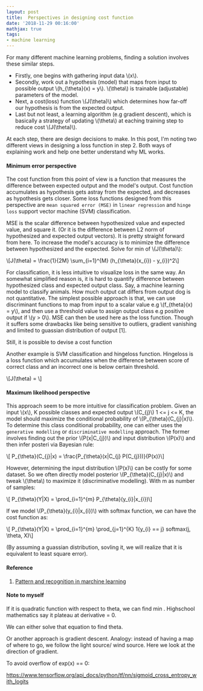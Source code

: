 ```yaml
---
layout: post
title:  Perspectives in designing cost function
date: '2018-11-29 00:16:00'
mathjax: true
tags:
- machine learning
---
```


For many different machine learning problems, finding a solution involves these similar steps. 

- Firstly, one begins with gathering input data \\(x\\). 
- Secondly, work out a hypothesis (model) that maps from input to possible output \\(h_{\theta}(x) = y\\). \\(\theta\\) is trainable (adjustable) parameters of the model. 
- Next, a cost(loss) function \\(J(\theta)\\) which determines how far-off our hypothesis is from the expected output.
- Last but not least, a learning algorithm (e.g gradient descent), which is basically a strategy of updating \\(\theta\\) at eaching training step to reduce cost \\(J(\theta)\\).

At each step, there are design decisions to make. In this post, I'm noting two different views in designing a loss function in step 2. Both ways of explaining work and help one better understand why ML works.

#### Minimum error perspective

The cost function from this point of view is a function that measures the difference between expected output and the model's output. Cost function accumulates as hypothesis gets astray from the expected, and decreases as hypothesis gets closer. Some loss functions designed from this perspective are `mean squared error (MSE)` in `linear regression` and `hinge loss` support vector machine (SVM) classification.

MSE is the scalar difference between hypothesized value and expected value, and square it. (Or it is the difference between L2 norm of hypothesized and expected output vectors). It is pretty straight forward from here. To increase the model's accuracy is to minimize the difference between hypothesized and the expected. Solve for min of \\(J(\theta)\\):

\\[J(\theta) = \frac{1}{2M} \sum_{i=1}^{M} (h_{\theta}(x_{i}) - y_{i})^2\\]

For classification, it is less intuitive to visualize loss in the same way. An somewhat simplified reason is, it is hard to quantify difference between hypothesized class and expected output class. Say, a machine learning model to classify animals. How much output cat differs from output dog is not quantitative. The simplest possible approach is that, we can use discriminant functions to map from input to a scalar value e.g \\(f_{theta}(x) = y\\), and then use a threshold value to assign output class e.g positive output if \\(y > 0\\). MSE can then be used here as the loss function. Though it suffers some drawbacks like being sensitive to outliers, gradient vanishing and limited to guassian distribution of output \[1\].

Still, it is possible to devise a cost function 

Another example is SVM classification and hingeloss function. Hingeloss is a loss function which accumulates when the difference between score of correct class and an incorrect one is below certain threshold.

\\[J(\theta) = \\]

#### Maximum likelihood perspective

This approach seem to be more intuitive for classification problem. Given an input \\(x\\), K possible classes and expected output \\(C_{j}\\) 1 <= j <= K, the model should maximize the conditional probability of \\(P_{\theta}(C_{j}\|x)\\). To determine this class conditional probability, one can either uses the `generative modelling` or `discriminative modelling` approach. The former involves finding out the prior \\(P(x\|C_{j})\\) and input distribution \\(P(x)\\) and then infer posteri via Bayesian rule:

\\[ P_{\theta}(C_{j}\|x) = \frac{P_{\theta}(x\|C_{j} P(C_{j}))}{P(x)}\\]

However, determining the input distribution \\(P(x)\\) can be costly for some dataset. So we often directly model posterior \\(P_{\theta}(C_{j}\|x)\\) and tweak \\(\theta\\) to maximize it (discriminative modelling). With m as number of samples:

\\[ P_{\theta}(Y\|X) = \prod_{i=1}^{m} P_{\theta}(y_{i}|x_{i})\\]

If we model \\(P_{\theta}(y_{i}|x_{i})\\) with softmax function, we can have the cost function as:

\\[ P_{\theta}(Y\|X) = \prod_{i=1}^{m} \prod_{j=1}^{K} 1{y_{i} == j} softmax(j, \theta, X)\\]


(By assuming a guassian distribution, sovling it, we will realize that it is equivalent to least square error).


#### Reference

1. [Pattern and recognition in marchine learning](http://cs231n.github.io/linear-classify/)


#### Note to myself

If it is quadratic function with respect to theta, we can find min . Highschool mathematics say it plateau at derivative = 0. 

We can either solve that equation to find theta.

Or another approach is gradient descent. Analogy: instead of having a map of where to go, we follow the light source/ wind source. Here we look at the direction of gradient. 

To avoid overflow of exp(x) == 0:

https://www.tensorflow.org/api_docs/python/tf/nn/sigmoid_cross_entropy_with_logits